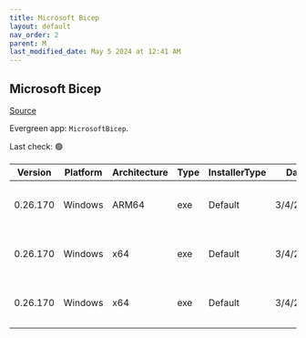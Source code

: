 ```yaml
---
title: Microsoft Bicep
layout: default
nav_order: 2
parent: M
last_modified_date: May 5 2024 at 12:41 AM
---
```


## Microsoft Bicep

[Source](https://docs.microsoft.com/en-us/azure/azure-resource-manager/bicep/overview)

Evergreen app: `MicrosoftBicep`. 

Last check: 🟢

| Version  | Platform | Architecture | Type | InstallerType | Date     | Size     | URI                                                                                                                                                                      |
| -------- | -------- | ------------ | ---- | ------------- | -------- | -------- | ------------------------------------------------------------------------------------------------------------------------------------------------------------------------ |
| 0.26.170 | Windows  | ARM64        | exe  | Default       | 3/4/2024 | 77952168 | [https://github.com/Azure/bicep/releases/download/v0.26.170/bicep-win-arm64.exe](https://github.com/Azure/bicep/releases/download/v0.26.170/bicep-win-arm64.exe)         |
| 0.26.170 | Windows  | x64          | exe  | Default       | 3/4/2024 | 33141256 | [https://github.com/Azure/bicep/releases/download/v0.26.170/bicep-setup-win-x64.exe](https://github.com/Azure/bicep/releases/download/v0.26.170/bicep-setup-win-x64.exe) |
| 0.26.170 | Windows  | x64          | exe  | Default       | 3/4/2024 | 75301928 | [https://github.com/Azure/bicep/releases/download/v0.26.170/bicep-win-x64.exe](https://github.com/Azure/bicep/releases/download/v0.26.170/bicep-win-x64.exe)             |
